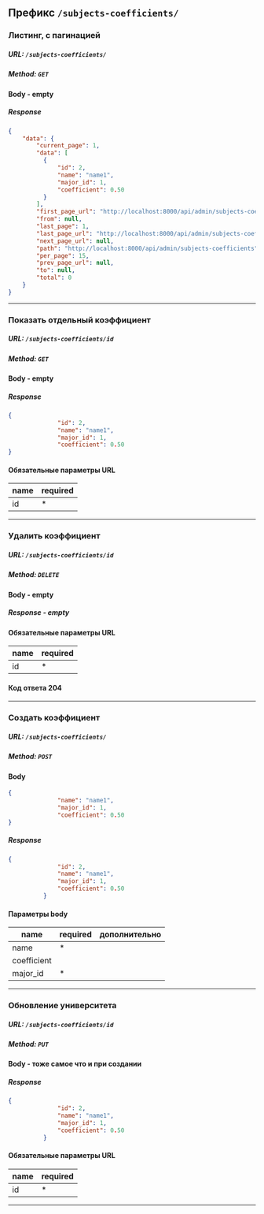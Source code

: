 
## Префикс `/subjects-coefficients/`

### Листинг, с пагинацией

##### URL: `/subjects-coefficients/`
##### Method: `GET`

#### Body - empty

##### Response
```json
{
    "data": {
        "current_page": 1,
        "data": [
          {
              "id": 2,
              "name": "name1",
              "major_id": 1,
              "coefficient": 0.50
          }
        ],
        "first_page_url": "http://localhost:8000/api/admin/subjects-coefficients?page=1",
        "from": null,
        "last_page": 1,
        "last_page_url": "http://localhost:8000/api/admin/subjects-coefficients?page=1",
        "next_page_url": null,
        "path": "http://localhost:8000/api/admin/subjects-coefficients",
        "per_page": 15,
        "prev_page_url": null,
        "to": null,
        "total": 0
    }
}
```

---


### Показать отдельный коэффициент

##### URL: `/subjects-coefficients/id`
##### Method: `GET`

#### Body - empty

##### Response
```json
{
              "id": 2,
              "name": "name1",
              "major_id": 1,
              "coefficient": 0.50
}
```
#### Обязательные параметры URL
| name | required 
|---|---|
| id  | * 


---

### Удалить коэффициент

##### URL: `/subjects-coefficients/id`
##### Method: `DELETE`

#### Body - empty

##### Response - empty

#### Обязательные параметры URL
| name | required 
|---|---|
| id  | * 

#### Код ответа 204

___

### Создать коэффициент

##### URL: `/subjects-coefficients/`
##### Method: `POST`

#### Body

```json
{
              "name": "name1",
              "major_id": 1,
              "coefficient": 0.50
}
```
##### Response
```json
{
              "id": 2,
              "name": "name1",
              "major_id": 1,
              "coefficient": 0.50
          }
```
#### Параметры body
| name | required | дополнительно
|---|---|---|
| name  | *  | |
| coefficient  |  | |
| major_id  | *  | |




---

### Обновление университета

##### URL: `/subjects-coefficients/id`
##### Method: `PUT`

#### Body - тоже самое что и при создании

##### Response
```json
{
              "id": 2,
              "name": "name1",
              "major_id": 1,
              "coefficient": 0.50
          }
```
#### Обязательные параметры URL
| name | required 
|---|---|
| id  | * 


---